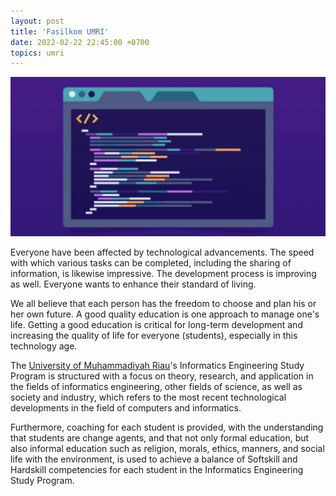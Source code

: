 ```yaml
---
layout: post
title: 'Fasilkom UMRI'
date: 2022-02-22 22:45:00 +0700
topics: umri
---
```


![Fasilkom UMRI](/images/fasilkom-umri.png)

Everyone have been affected by technological advancements. The speed with which various tasks can be completed, including the sharing of information, is likewise impressive. The development process is improving as well. Everyone wants to enhance their standard of living.

We all believe that each person has the freedom to choose and plan his or her own future. A good quality education is one approach to manage one's life. Getting a good education is critical for long-term development and increasing the quality of life for everyone (students), especially in this technology age.

The [University of Muhammadiyah Riau](https://umri.ac.id)'s Informatics Engineering Study Program is structured with a focus on theory, research, and application in the fields of informatics engineering, other fields of science, as well as society and industry, which refers to the most recent technological developments in the field of computers and informatics.

Furthermore, coaching for each student is provided, with the understanding that students are change agents, and that not only formal education, but also informal education such as religion, morals, ethics, manners, and social life with the environment, is used to achieve a balance of Softskill and Hardskill competencies for each student in the Informatics Engineering Study Program.

